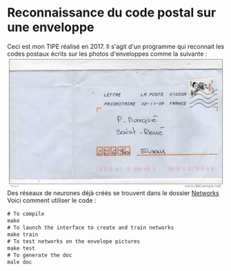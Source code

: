# Reconnaissance du code postal sur une enveloppe

Ceci est mon TIPE réalisé en 2017. Il s'agit d'un programme qui reconnait les codes postaux écrits sur les photos d'enveloppes comme la suivante :
![exemple](enveloppes/enveloppe.jpg)
Des réseaux de neurones déjà créés se trouvent dans le dossier [Networks](Networks)
Voici comment utiliser le code :
```
# To compile
make
# To launch the interface to create and train networks
make train
# To test networks on the envelope pictures
make test
# To generate the doc
male doc
```